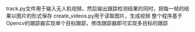 track.py文件用于输入无人机视频，然后输出跟踪检测结果的同时，把每一帧的结果以图片的形式保存
create_videos.py用于读取图片，生成视频
整个程序基于Opencv的跟踪器实现单个目标跟踪，修改跟踪器即可实现多目标的跟踪
